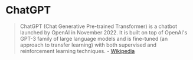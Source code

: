 # ChatGPT

> ChatGPT (Chat Generative Pre-trained Transformer) is a chatbot launched by OpenAI in November 2022.
It is built on top of OpenAI's GPT-3 family of large language models
and is fine-tuned (an approach to transfer learning) with both supervised
and reinforcement learning techniques. - [Wikipedia](https://en.wikipedia.org/wiki/ChatGPT)
